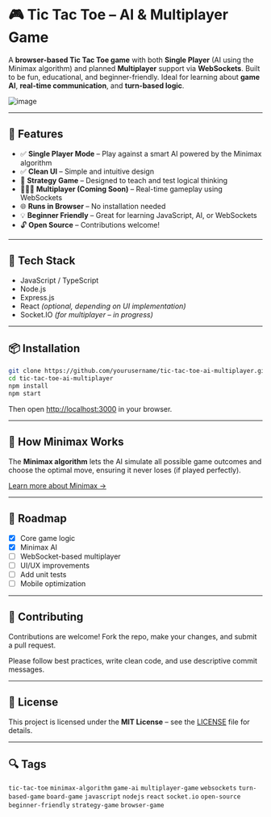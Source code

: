 
# 🎮 Tic Tac Toe – AI & Multiplayer Game

A **browser-based Tic Tac Toe game** with both **Single Player** (AI using the Minimax algorithm) and planned **Multiplayer** support via **WebSockets**. Built to be fun, educational, and beginner-friendly. Ideal for learning about **game AI**, **real-time communication**, and **turn-based logic**.

![image](https://github.com/user-attachments/assets/71ced3cf-346d-4515-872f-23945ecaafe9)

---

## 🚀 Features

- ✅ **Single Player Mode** – Play against a smart AI powered by the Minimax algorithm  
- ✅ **Clean UI** – Simple and intuitive design  
- 🧠 **Strategy Game** – Designed to teach and test logical thinking  
- 🧑‍🤝‍🧑 **Multiplayer (Coming Soon)** – Real-time gameplay using WebSockets  
- 🌐 **Runs in Browser** – No installation needed  
- 💡 **Beginner Friendly** – Great for learning JavaScript, AI, or WebSockets  
- 🔓 **Open Source** – Contributions welcome!  

---

## 🔧 Tech Stack

- JavaScript / TypeScript  
- Node.js  
- Express.js  
- React *(optional, depending on UI implementation)*  
- Socket.IO *(for multiplayer – in progress)*  

---

## 📦 Installation

```bash
git clone https://github.com/yourusername/tic-tac-toe-ai-multiplayer.git
cd tic-tac-toe-ai-multiplayer
npm install
npm start
````

Then open [http://localhost:3000](http://localhost:3000) in your browser.

---

## 🧠 How Minimax Works

The **Minimax algorithm** lets the AI simulate all possible game outcomes and choose the optimal move, ensuring it never loses (if played perfectly).

[Learn more about Minimax →](https://en.wikipedia.org/wiki/Minimax)

---

## 🎯 Roadmap

* [x] Core game logic
* [x] Minimax AI
* [ ] WebSocket-based multiplayer
* [ ] UI/UX improvements
* [ ] Add unit tests
* [ ] Mobile optimization

---

## 🤝 Contributing

Contributions are welcome!
Fork the repo, make your changes, and submit a pull request.

Please follow best practices, write clean code, and use descriptive commit messages.

---

## 📄 License

This project is licensed under the **MIT License** – see the [LICENSE](./LICENSE) file for details.

---

## 🔍 Tags

`tic-tac-toe` `minimax-algorithm` `game-ai` `multiplayer-game` `websockets`
`turn-based-game` `board-game` `javascript` `nodejs` `react` `socket.io`
`open-source` `beginner-friendly` `strategy-game` `browser-game`
